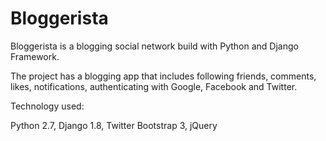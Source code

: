 # Bloggerista
Bloggerista is a blogging social network build with Python and Django Framework.

The project has a blogging app that includes following friends, comments, likes, notifications, authenticating with Google, Facebook and Twitter.



Technology used:

Python 2.7, 
Django 1.8, 
Twitter Bootstrap 3, 
jQuery 

